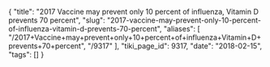 {
    "title": "2017 Vaccine may prevent only 10 percent of influenza, Vitamin D prevents 70 percent",
    "slug": "2017-vaccine-may-prevent-only-10-percent-of-influenza-vitamin-d-prevents-70-percent",
    "aliases": [
        "/2017+Vaccine+may+prevent+only+10+percent+of+influenza+Vitamin+D+prevents+70+percent",
        "/9317"
    ],
    "tiki_page_id": 9317,
    "date": "2018-02-15",
    "tags": []
}